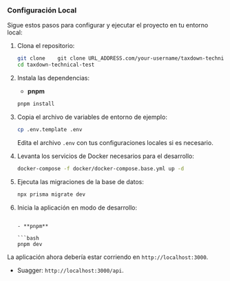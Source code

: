 ### Configuración Local

Sigue estos pasos para configurar y ejecutar el proyecto en tu entorno local:

1. Clona el repositorio:

   ```bash
   git clone    git clone URL_ADDRESS.com/your-username/taxdown-technical-test.git
   cd taxdown-technical-test
   ```

2. Instala las dependencias:

   - **pnpm**

   ```bash
   pnpm install
   ```

3. Copia el archivo de variables de entorno de ejemplo:

   ```bash
   cp .env.template .env
   ```

   Edita el archivo `.env` con tus configuraciones locales si es necesario.

4. Levanta los servicios de Docker necesarios para el desarrollo:

   ```bash
   docker-compose -f docker/docker-compose.base.yml up -d
   ```

5. Ejecuta las migraciones de la base de datos:

   ```bash
   npx prisma migrate dev
   ```

6. Inicia la aplicación en modo de desarrollo:

   ````

   - **pnpm**

   ```bash
   pnpm dev
   ````

La aplicación ahora debería estar corriendo en `http://localhost:3000`.

- Suagger: `http://localhost:3000/api`.
